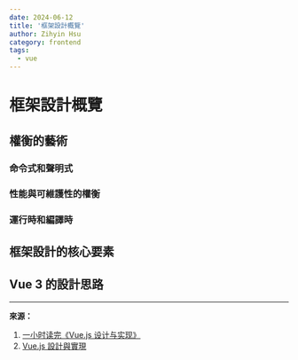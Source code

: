 ```yaml
---
date: 2024-06-12
title: '框架設計概覽'
author: Zihyin Hsu
category: frontend
tags:
  - vue
---
```


# 框架設計概覽

## 權衡的藝術

### 命令式和聲明式

### 性能與可維護性的權衡

### 運行時和編譯時

## 框架設計的核心要素

## Vue 3 的設計思路

---

**來源：**

1. [一小时读完《Vue.js 设计与实现》](https://www.bilibili.com/video/BV1K24y1q7eJ/?spm_id_from=333.999.0.0&vd_source=bf9e31cbb04dcc9c09d7c5869df8ca09)
2. [Vue.js 設計與實現](https://www.tenlong.com.tw/products/9787115583864)
